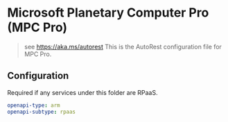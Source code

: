 # Microsoft Planetary Computer Pro (MPC Pro)

> see https://aka.ms/autorest
> This is the AutoRest configuration file for MPC Pro.

## Configuration

Required if any services under this folder are RPaaS.

```yaml
openapi-type: arm
openapi-subtype: rpaas
```
